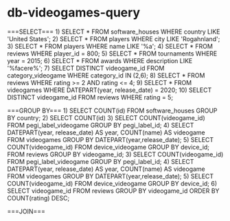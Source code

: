 # db-videogames-query
===SELECT===
1)
SELECT *
FROM software_houses
WHERE country LIKE 'United States';
2)
SELECT *
FROM players
WHERE city LIKE 'Rogahnland';
3)
SELECT *
FROM players
WHERE name LIKE '%a';
4)
SELECT *
FROM reviews
WHERE player_id = 800;
5)
SELECT *
FROM tournaments
WHERE year = 2015;
6)
SELECT *
FROM awards
WHERE description LIKE '%facere%';
7)
SELECT DISTINCT videogame_id
FROM category_videogame
WHERE category_id IN (2,6);
8)
SELECT *
FROM reviews
WHERE rating >= 2 AND rating <= 4;
9)
SELECT *
FROM videogames
WHERE DATEPART(year, release_date) = 2020;
10)
SELECT DISTINCT videogame_id
FROM reviews
WHERE rating = 5;

===GROUP BY===
1)
SELECT COUNT(id)
FROM software_houses
GROUP BY country;
2)
SELECT COUNT(id)
3)
SELECT COUNT(videogame_id)
FROM pegi_label_videogame
GROUP BY pegi_label_id;
4)
SELECT DATEPART(year, release_date) AS year, COUNT(name) AS videogame
FROM videogames
GROUP BY DATEPART(year,release_date);
5)
SELECT COUNT(videogame_id)
FROM device_videogame
GROUP BY device_id;
FROM reviews
GROUP BY videogame_id;
3)
SELECT COUNT(videogame_id)
FROM pegi_label_videogame
GROUP BY pegi_label_id;
4)
SELECT DATEPART(year, release_date) AS year, COUNT(name) AS videogame
FROM videogames
GROUP BY DATEPART(year,release_date);
5)
SELECT COUNT(videogame_id)
FROM device_videogame
GROUP BY device_id;
6)
SELECT videogame_id
FROM reviews
GROUP BY videogame_id
ORDER BY COUNT(rating) DESC;

===JOIN===
